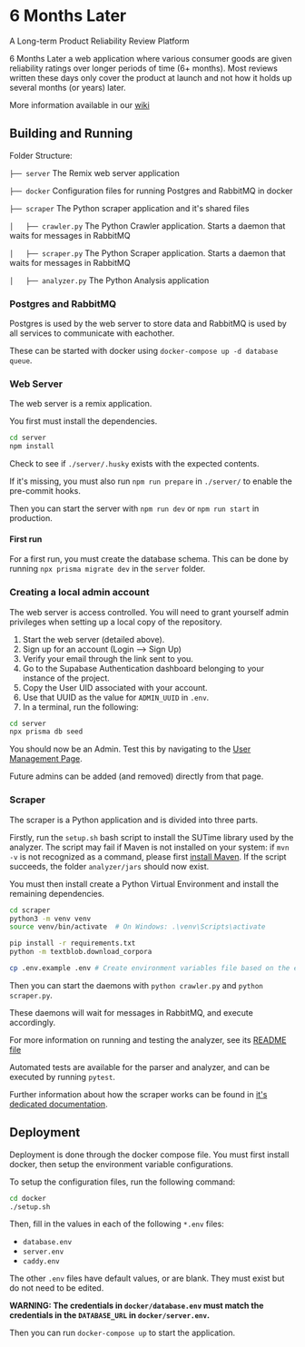 # 6 Months Later

A Long-term Product Reliability Review Platform

6 Months Later a web application where various consumer goods are given reliability ratings over longer periods of time (6+ months). Most reviews written these days only cover the product at launch and not how it holds up several months (or years) later.

More information available in our [wiki](https://github.com/6monthslater/6monthslater/wiki)

## Building and Running

Folder Structure:

`├── server` The Remix web server application

`├── docker` Configuration files for running Postgres and RabbitMQ in docker

`├── scraper` The Python scraper application and it's shared files

`│   ├── crawler.py` The Python Crawler application. Starts a daemon that waits for messages in RabbitMQ

`│   ├── scraper.py` The Python Scraper application.  Starts a daemon that waits for messages in RabbitMQ

`│   ├── analyzer.py` The Python Analysis application

### Postgres and RabbitMQ

Postgres is used by the web server to store data and RabbitMQ is used by all services to communicate with eachother.

These can be started with docker using `docker-compose up -d database queue`.

### Web Server

The web server is a remix application.

You first must install the dependencies.

```bash
cd server
npm install
```

Check to see if `./server/.husky` exists with the expected contents. 

If it's missing, you must also run `npm run prepare` in `./server/` to enable the pre-commit hooks.

Then you can start the server with `npm run dev` or `npm run start` in production.

#### First run

For a first run, you must create the database schema. This can be done by running `npx prisma migrate dev` in the `server` folder.

### Creating a local admin account

The web server is access controlled. You will need to grant yourself admin privileges when setting up a 
local copy of the repository.

1. Start the web server (detailed above).
2. Sign up for an account (Login --> Sign Up)
3. Verify your email through the link sent to you.
4. Go to the Supabase Authentication dashboard belonging to your instance of the project.
5. Copy the User UID associated with your account.
6. Use that UUID as the value for `ADMIN_UUID` in `.env`.
7. In a terminal, run the following:

```bash
cd server
npx prisma db seed
```

You should now be an Admin. Test this by navigating to the [User Management Page](http://localhost:3000/admin/users).

Future admins can be added (and removed) directly from that page.

### Scraper

The scraper is a Python application and is divided into three parts.

Firstly, run the `setup.sh` bash script to install the SUTime library used by the analyzer. The script may fail if Maven is not installed on your system: if `mvn -v` is not recognized as a command, please first [install Maven](https://maven.apache.org/install.html). If the script succeeds, the folder `analyzer/jars` should now exist.

You must then install create a Python Virtual Environment and install the remaining dependencies.

```bash
cd scraper
python3 -m venv venv
source venv/bin/activate  # On Windows: .\venv\Scripts\activate

pip install -r requirements.txt
python -m textblob.download_corpora

cp .env.example .env # Create environment variables file based on the example
```

Then you can start the daemons with `python crawler.py` and `python scraper.py`.

These daemons will wait for messages in RabbitMQ, and execute accordingly.

For more information on running and testing the analyzer, see its [README file](./scraper/analyzer/README.md)

Automated tests are available for the parser and analyzer, and can be executed by running `pytest`.

Further information about how the scraper works can be found in [it's dedicated documentation](./scraper/README.md).

## Deployment

Deployment is done through the docker compose file. You must first install docker, then setup the environment variable configurations.

To setup the configuration files, run the following command:

```bash
cd docker
./setup.sh
```

Then, fill in the values in each of the following `*.env` files:
- `database.env`
- `server.env`
- `caddy.env`

The other `.env` files have default values, or are blank. They must exist but do not need to be edited.

**WARNING: The credentials in `docker/database.env` must match the credentials in the `DATABASE_URL` in `docker/server.env`.**

Then you can run `docker-compose up` to start the application.
